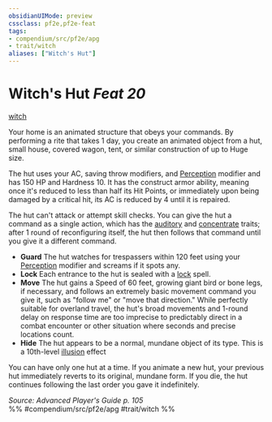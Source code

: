 ```yaml
---
obsidianUIMode: preview
cssclass: pf2e,pf2e-feat
tags:
- compendium/src/pf2e/apg
- trait/witch
aliases: ["Witch's Hut"]
---
```

# Witch's Hut  *Feat 20*  
[witch](Reference/Rules/Traits/witch-apg.md "Witch Class Trait")  


Your home is an animated structure that obeys your commands. By performing a rite that takes 1 day, you create an animated object from a hut, small house, covered wagon, tent, or similar construction of up to Huge size.

The hut uses your AC, saving throw modifiers, and [Perception](skills.md#Perception) modifier and has 150 HP and Hardness 10. It has the construct armor ability, meaning once it's reduced to less than half its Hit Points, or immediately upon being damaged by a critical hit, its AC is reduced by 4 until it is repaired.

The hut can't attack or attempt skill checks. You can give the hut a command as a single action, which has the [auditory](auditory.md "Auditory Effect Trait") and [concentrate](concentrate.md "Concentrate Action & Ability Trait") traits; after 1 round of reconfiguring itself, the hut then follows that command until you give it a different command.

- **Guard** The hut watches for trespassers within 120 feet using your [Perception](skills.md#Perception) modifier and screams if it spots any.
- **Lock** Each entrance to the hut is sealed with a [lock](Reference/Compendium/Spells/lock.md) spell.
- **Move** The hut gains a Speed of 60 feet, growing giant bird or bone legs, if necessary, and follows an extremely basic movement command you give it, such as "follow me" or "move that direction." While perfectly suitable for overland travel, the hut's broad movements and 1-round delay on response time are too imprecise to predictably direct in a combat encounter or other situation where seconds and precise locations count.
- **Hide** The hut appears to be a normal, mundane object of its type. This is a 10th-level [illusion](illusion.md "Illusion School Trait") effect

You can have only one hut at a time. If you animate a new hut, your previous hut immediately reverts to its original, mundane form. If you die, the hut continues following the last order you gave it indefinitely.

*Source: Advanced Player's Guide p. 105*  
%% #compendium/src/pf2e/apg #trait/witch %%